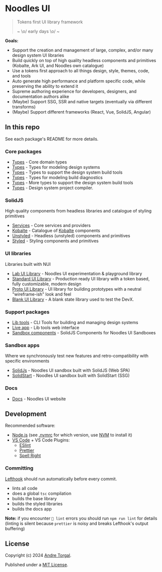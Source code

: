 # Noodles UI

> Tokens first UI library framework
>
> ~ \o/ early days \o/ ~

**Goals:**

- Support the creation and management of large, complex, and/or many design system UI libraries
- Build quickly on top of high quality headless components and primitives (Kobalte, Ark UI, and Noodles own catalogue)
- Use a tokens first approach to all things design, style, themes, code, and tools
- Auto generate high performance and platform specific code, while preserving the ability to extend it
- Supreme authoring experience for developers, designers, and documentation authors alike
- (Maybe) Support SSG, SSR and native targets (eventually via different transforms)
- (Maybe) Support different frameworks (React, Vue, SolidJS, Angular)

## In this repo

See each package's README for more details.

### Core packages

- [Types](./packages/core/types/README.md) - Core domain types
- [Types](./packages/core/resources/README.md) - Types for modeling design systems
- [Types](./packages/core/entities/README.md) - Types to support the design system build tools
- [Types](./packages/core/diagnostics/README.md) - Types for modeling build diagnostics
- [Types](./packages/core/compiler-types/README.md) - More types to support the design system build tools
- [Types](./packages/core/compiler/README.md) - Design system project compiler.

### SolidJS

High quality components from headless libraries and catalogue of styling primitives

- [Services](./packages/solidjs/services/README.md) - Core services and providers
- [Kobalte](./packages/solidjs/kobalte/README.md) - Catalogue of [Kobalte](https://kobalte.dev/) components
- [Unstyled](./packages/solidjs/unstyled/README.md) - Headless (unstyled) components and primitives
- [Styled](./packages/solidjs/styled/README.md) - Styling components and primitives

### UI libraries

Libraries built with NUI

- [Lab UI Library](./packages/ui-systems/lab-ui/README.md) - Noodles UI experimentation & playground library
- [Standard UI Library](./packages/ui-systems/standard-ui/README.md) - Production ready UI library with a token based, fully customizable, modern design
- [Proto UI Library](./packages/ui-systems/proto-ui/README.md) - UI library for building prototypes with a neutral "wireframe-ish" look
  and feel
- [Blank UI Library](./packages/ui-systems/blank-ui/README.md) - A blank state library used to test the DevX.

### Support packages

- [Lib tools](./packages/support/lib-tools/README.md) - CLI Tools for building and managing design systems
- [Live app](./packages/support/live-app/README.md) - Lib tools web interface
- [Sandbox components](./packages/support/sandbox-components-solid/README.md) - SolidJS Components for Noodles UI Sandboxes

### Sandbox apps

Where we synchronously test new features and retro-compatibility with specific environments

- [SolidJs](./packages/sandbox/app-solid/README.md) - Noodles UI sandbox built with SolidJS (Web SPA)
- [SolidStart](./packages/sandbox/app-solidstart/README.md) - Noodles UI sandbox built with SolidStart (SSG)

### Docs

- [Docs](./packages/support/docs/README.md) - Noodles UI website

## Development

Recommended software:

- [Node.js](https://nodejs.org/en) (see [.nvmrc](./.nvmrc) for which version, use [NVM](https://github.com/nvm-sh/nvm) to install it)
- [VS Code](https://code.visualstudio.com/) \+ VS Code Plugins:
  - [ESlint](https://marketplace.visualstudio.com/items?itemName=dbaeumer.vscode-eslint)
  - [Prettier](https://marketplace.visualstudio.com/items?itemName=esbenp.prettier-vscode)
  - [Spell Right](https://marketplace.visualstudio.com/items?itemName=ban.spellright)

### Committing

[Lefthook](https://evilmartians.com/chronicles/lefthook-knock-your-teams-code-back-into-shape) should run automatically before every commit.

- lints all code
- does a global `tsc` compilation
- builds the base library
- builds the styled libraries
- builds the docs app

**Note:** if you encounter `🥊 lint` errors you should run `npm run lint` for details (linting is silent because `prettier` is noisy and breaks Lefthook's output buffering)

## License

Copyright (c) 2024 [Andre Torgal](https://andretorgal.com/).

Published under a [MIT License](https://andrezero.mit-license.org/2024).

